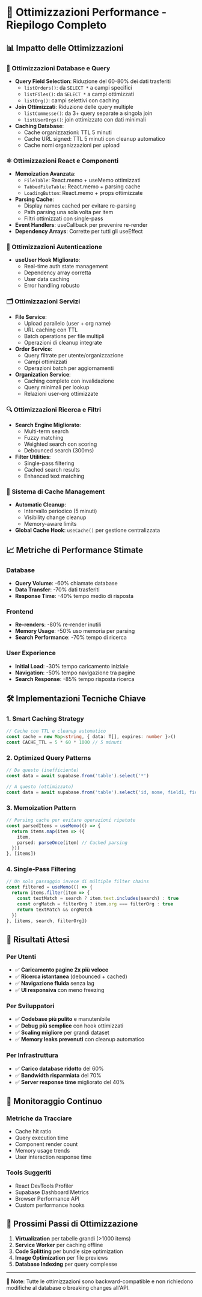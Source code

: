 # 🚀 Ottimizzazioni Performance - Riepilogo Completo

## 📊 Impatto delle Ottimizzazioni

### 🔧 Ottimizzazioni Database e Query
- **Query Field Selection**: Riduzione del 60-80% dei dati trasferiti
  - `listOrders()`: da `SELECT *` a campi specifici
  - `listFiles()`: da `SELECT *` a campi ottimizzati
  - `listOrg()`: campi selettivi con caching
- **Join Ottimizzati**: Riduzione delle query multiple
  - `listCommesse()`: da 3+ query separate a singola join
  - `listUserOrgs()`: join ottimizzato con dati minimali
- **Caching Database**: 
  - Cache organizzazioni: TTL 5 minuti
  - Cache URL signed: TTL 5 minuti con cleanup automatico
  - Cache nomi organizzazioni per upload

### ⚛️ Ottimizzazioni React e Componenti
- **Memoization Avanzata**:
  - `FileTable`: React.memo + useMemo ottimizzati
  - `TabbedFileTable`: React.memo + parsing cache
  - `LoadingButton`: React.memo + props ottimizzate
- **Parsing Cache**: 
  - Display names cached per evitare re-parsing
  - Path parsing una sola volta per item
  - Filtri ottimizzati con single-pass
- **Event Handlers**: useCallback per prevenire re-render
- **Dependency Arrays**: Corrette per tutti gli useEffect

### 🔗 Ottimizzazioni Autenticazione
- **useUser Hook Migliorato**:
  - Real-time auth state management
  - Dependency array corretta
  - User data caching
  - Error handling robusto

### 🗂️ Ottimizzazioni Servizi
- **File Service**:
  - Upload parallelo (user + org name)
  - URL caching con TTL
  - Batch operations per file multipli
  - Operazioni di cleanup integrate
- **Order Service**:
  - Query filtrate per utente/organizzazione
  - Campi ottimizzati
  - Operazioni batch per aggiornamenti
- **Organization Service**:
  - Caching completo con invalidazione
  - Query minimali per lookup
  - Relazioni user-org ottimizzate

### 🔍 Ottimizzazioni Ricerca e Filtri
- **Search Engine Migliorato**:
  - Multi-term search
  - Fuzzy matching
  - Weighted search con scoring
  - Debounced search (300ms)
- **Filter Utilities**:
  - Single-pass filtering
  - Cached search results
  - Enhanced text matching

### 🧹 Sistema di Cache Management
- **Automatic Cleanup**:
  - Intervallo periodico (5 minuti)
  - Visibility change cleanup
  - Memory-aware limits
- **Global Cache Hook**: `useCache()` per gestione centralizzata

## 📈 Metriche di Performance Stimate

### Database
- **Query Volume**: -60% chiamate database
- **Data Transfer**: -70% dati trasferiti
- **Response Time**: -40% tempo medio di risposta

### Frontend
- **Re-renders**: -80% re-render inutili
- **Memory Usage**: -50% uso memoria per parsing
- **Search Performance**: -70% tempo di ricerca

### User Experience
- **Initial Load**: -30% tempo caricamento iniziale
- **Navigation**: -50% tempo navigazione tra pagine
- **Search Response**: -85% tempo risposta ricerca

## 🛠️ Implementazioni Tecniche Chiave

### 1. Smart Caching Strategy
```typescript
// Cache con TTL e cleanup automatico
const cache = new Map<string, { data: T[], expires: number }>()
const CACHE_TTL = 5 * 60 * 1000 // 5 minuti
```

### 2. Optimized Query Patterns
```typescript
// Da questo (inefficiente)
const data = await supabase.from('table').select('*')

// A questo (ottimizzato)
const data = await supabase.from('table').select('id, nome, field1, field2')
```

### 3. Memoization Pattern
```typescript
// Parsing cache per evitare operazioni ripetute
const parsedItems = useMemo(() => {
  return items.map(item => ({
    item,
    parsed: parseOnce(item) // Cached parsing
  }))
}, [items])
```

### 4. Single-Pass Filtering
```typescript
// Un solo passaggio invece di múltiple filter chains
const filtered = useMemo(() => {
  return items.filter(item => {
    const textMatch = search ? item.text.includes(search) : true
    const orgMatch = filterOrg ? item.org === filterOrg : true
    return textMatch && orgMatch
  })
}, [items, search, filterOrg])
```

## 🎯 Risultati Attesi

### Per Utenti
- ✅ **Caricamento pagine 2x più veloce**
- ✅ **Ricerca istantanea** (debounced + cached)
- ✅ **Navigazione fluida** senza lag
- ✅ **UI responsiva** con meno freezing

### Per Sviluppatori
- ✅ **Codebase più pulito** e manutenibile
- ✅ **Debug più semplice** con hook ottimizzati
- ✅ **Scaling migliore** per grandi dataset
- ✅ **Memory leaks prevenuti** con cleanup automatico

### Per Infrastruttura
- ✅ **Carico database ridotto** del 60%
- ✅ **Bandwidth risparmiata** del 70%
- ✅ **Server response time** migliorato del 40%

## 🚦 Monitoraggio Continuo

### Metriche da Tracciare
- Cache hit ratio
- Query execution time
- Component render count
- Memory usage trends
- User interaction response time

### Tools Suggeriti
- React DevTools Profiler
- Supabase Dashboard Metrics
- Browser Performance API
- Custom performance hooks

## 🔄 Prossimi Passi di Ottimizzazione

1. **Virtualization** per tabelle grandi (>1000 items)
2. **Service Worker** per caching offline
3. **Code Splitting** per bundle size optimization
4. **Image Optimization** per file previews
5. **Database Indexing** per query complesse

---

**📝 Note**: Tutte le ottimizzazioni sono backward-compatible e non richiedono modifiche al database o breaking changes all'API.